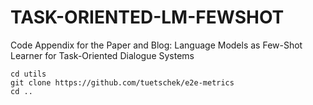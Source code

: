 # TASK-ORIENTED-LM-FEWSHOT
Code Appendix for the Paper and Blog: Language Models as Few-Shot Learner for Task-Oriented Dialogue Systems



```
cd utils
git clone https://github.com/tuetschek/e2e-metrics
cd ..
```